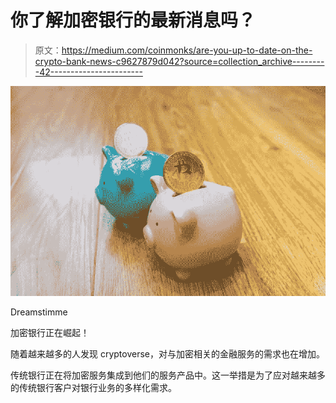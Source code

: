 # 你了解加密银行的最新消息吗？

> 原文：<https://medium.com/coinmonks/are-you-up-to-date-on-the-crypto-bank-news-c9627879d042?source=collection_archive---------42----------------------->

![](img/216b39320a3fce223c3c85cf31ba94a4.png)

Dreamstimme

加密银行正在崛起！

随着越来越多的人发现 cryptoverse，对与加密相关的金融服务的需求也在增加。

传统银行正在将加密服务集成到他们的服务产品中。这一举措是为了应对越来越多的传统银行客户对银行业务的多样化需求。